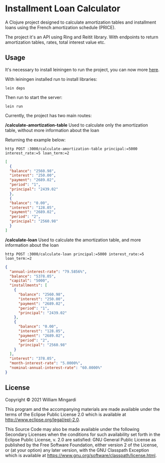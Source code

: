 # Installment Loan Calculator

A Clojure project designed to calculate amortization tables and installment
loans using the French amortization schedule (PRICE).

The project it's an API using Ring and Reitit library. With endpoints to return amortization
tables, rates, total interest value etc.

## Usage
It's necessary to install leiningen to run the project, you can now more [here](https://leiningen.org/). 

With leiningen installed run to install libraries:

`lein deps`

Then run to start the server:

`lein run`

Currently, the project has two main routes:

**/calculate-amortization-table**
Used to calculate only the amortization table, without more information about the loan

Returning the example below:

`http POST :3000/calculate-amortization-table principal:=5000 interest_rate:=5 loan_term:=2`
```json
[
  {
  "balance": "2560.98",
  "interest": "250.00",
  "payment": "2689.02",
  "period": "1",
  "principal": "2439.02"
  },
  {
  "balance": "0.00",
  "interest": "128.05",
  "payment": "2689.02",
  "period": "2",
  "principal": "2560.98"
  }
]
```

**/calculate-loan**
Used to calculate the amortization table, and more information about the loan

`http POST :3000/calculate-loan principal:=5000 interest_rate:=5 loan_term:=2`

```json
{
  "annual-interest-rate": "79.5856%",
  "balance": "5378.05",
  "capital": "5000",
  "installments": [
    {
      "balance": "2560.98",
      "interest": "250.00",
      "payment": "2689.02",
      "period": "1",
      "principal": "2439.02"
    },
    {
      "balance": "0.00",
      "interest": "128.05",
      "payment": "2689.02",
      "period": "2",
      "principal": "2560.98"
    }
  ],
  "interest": "378.05",
  "month-interest-rate": "5.0000%",
  "nominal-annual-interest-rate": "60.0000%"
}

```

## License

Copyright © 2021 William Mingardi

This program and the accompanying materials are made available under the
terms of the Eclipse Public License 2.0 which is available at
http://www.eclipse.org/legal/epl-2.0.

This Source Code may also be made available under the following Secondary
Licenses when the conditions for such availability set forth in the Eclipse
Public License, v. 2.0 are satisfied: GNU General Public License as published by
the Free Software Foundation, either version 2 of the License, or (at your
option) any later version, with the GNU Classpath Exception which is available
at https://www.gnu.org/software/classpath/license.html.
